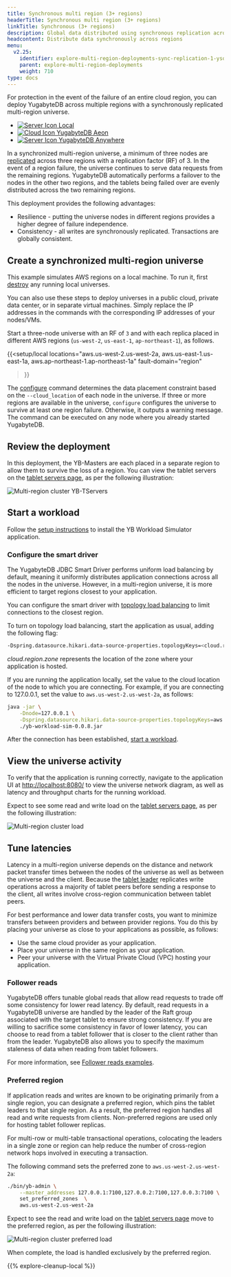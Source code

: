 ```yaml
---
title: Synchronous multi region (3+ regions)
headerTitle: Synchronous multi region (3+ regions)
linkTitle: Synchronous (3+ regions)
description: Global data distributed using synchronous replication across regions.
headcontent: Distribute data synchronously across regions
menu:
  v2.25:
    identifier: explore-multi-region-deployments-sync-replication-1-ysql
    parent: explore-multi-region-deployments
    weight: 710
type: docs
---
```


For protection in the event of the failure of an entire cloud region, you can deploy YugabyteDB across multiple regions with a synchronously replicated multi-region universe.

<ul class="nav nav-tabs-alt nav-tabs-yb">
  <li>
    <a href="../synchronous-replication-ysql/" class="nav-link active">
      <img src="/icons/database.svg" alt="Server Icon">
      Local
    </a>
  </li>
  <li>
    <a href="../synchronous-replication-cloud/" class="nav-link">
      <img src="/icons/cloud.svg" alt="Cloud Icon">
      YugabyteDB Aeon
    </a>
  </li>
  <li>
    <a href="../synchronous-replication-yba/" class="nav-link">
      <img src="/icons/server.svg" alt="Server Icon">
      YugabyteDB Anywhere
    </a>
  </li>
</ul>

 In a synchronized multi-region universe, a minimum of three nodes are [replicated](../../../architecture/docdb-replication/replication/) across three regions with a replication factor (RF) of 3. In the event of a region failure, the universe continues to serve data requests from the remaining regions. YugabyteDB automatically performs a failover to the nodes in the other two regions, and the tablets being failed over are evenly distributed across the two remaining regions.

This deployment provides the following advantages:

- Resilience - putting the universe nodes in different regions provides a higher degree of failure independence.
- Consistency - all writes are synchronously replicated. Transactions are globally consistent.

## Create a synchronized multi-region universe

This example simulates AWS regions on a local machine. To run it, first [destroy](../../../reference/configuration/yugabyted/#destroy-a-local-cluster) any running local universes.

You can also use these steps to deploy universes in a public cloud, private data center, or in separate virtual machines. Simply replace the IP addresses in the commands with the corresponding IP addresses of your nodes/VMs.

Start a three-node universe with an RF of `3` and with each replica placed in different AWS regions (`us-west-2`, `us-east-1`, `ap-northeast-1`), as follows.

{{<setup/local
    locations="aws.us-west-2.us-west-2a, aws.us-east-1.us-east-1a, aws.ap-northeast-1.ap-northeast-1a"
    fault-domain="region"
>}}

The [configure](../../../reference/configuration/yugabyted/#configure) command determines the data placement constraint based on the `--cloud_location` of each node in the universe. If three or more regions are available in the universe, `configure` configures the universe to survive at least one region failure. Otherwise, it outputs a warning message. The command can be executed on any node where you already started YugabyteDB.

## Review the deployment

In this deployment, the YB-Masters are each placed in a separate region to allow them to survive the loss of a region. You can view the tablet servers on the [tablet servers page](http://localhost:7000/tablet-servers), as per the following illustration:

![Multi-region cluster YB-TServers](/images/ce/online-reconfig-multi-zone-tservers.png)

## Start a workload

Follow the [setup instructions](../../cluster-setup-local/#set-up-yb-workload-simulator) to install the YB Workload Simulator application.

### Configure the smart driver

The YugabyteDB JDBC Smart Driver performs uniform load balancing by default, meaning it uniformly distributes application connections across all the nodes in the universe. However, in a multi-region universe, it is more efficient to target regions closest to your application.

You can configure the smart driver with [topology load balancing](/preview/develop/drivers-orms/smart-drivers/#topology-aware-load-balancing) to limit connections to the closest region.

To turn on topology load balancing, start the application as usual, adding the following flag:

```sh
-Dspring.datasource.hikari.data-source-properties.topologyKeys=<cloud.region.zone>
```

*cloud.region.zone* represents the location of the zone where your application is hosted.

If you are running the application locally, set the value to the cloud location of the node to which you are connecting. For example, if you are connecting to 127.0.0.1, set the value to `aws.us-west-2.us-west-2a`, as follows:

```sh
java -jar \
    -Dnode=127.0.0.1 \
    -Dspring.datasource.hikari.data-source-properties.topologyKeys=aws.us-west-2.us-west-2a \
    ./yb-workload-sim-0.0.8.jar
```

After the connection has been established, [start a workload](../../#start-a-read-and-write-workload).

## View the universe activity

To verify that the application is running correctly, navigate to the application UI at <http://localhost:8080/> to view the universe network diagram, as well as latency and throughput charts for the running workload.

Expect to see some read and write load on the [tablet servers page](http://localhost:7000/tablet-servers), as per the following illustration:

![Multi-region cluster load](/images/ce/online-reconfig-multi-zone-load.png)

## Tune latencies

Latency in a multi-region universe depends on the distance and network packet transfer times between the nodes of the universe as well as between the universe and the client. Because the [tablet leader](../../../architecture/key-concepts/#tablet-leader) replicates write operations across a majority of tablet peers before sending a response to the client, all writes involve cross-region communication between tablet peers.

For best performance and lower data transfer costs, you want to minimize transfers between providers and between provider regions. You do this by placing your universe as close to your applications as possible, as follows:

- Use the same cloud provider as your application.
- Place your universe in the same region as your application.
- Peer your universe with the Virtual Private Cloud (VPC) hosting your application.

### Follower reads

YugabyteDB offers tunable global reads that allow read requests to trade off some consistency for lower read latency. By default, read requests in a YugabyteDB universe are handled by the leader of the Raft group associated with the target tablet to ensure strong consistency. If you are willing to sacrifice some consistency in favor of lower latency, you can choose to read from a tablet follower that is closer to the client rather than from the leader. YugabyteDB also allows you to specify the maximum staleness of data when reading from tablet followers.

For more information, see [Follower reads examples](../../going-beyond-sql/follower-reads-ysql/).

### Preferred region

If application reads and writes are known to be originating primarily from a single region, you can designate a preferred region, which pins the tablet leaders to that single region. As a result, the preferred region handles all read and write requests from clients. Non-preferred regions are used only for hosting tablet follower replicas.

For multi-row or multi-table transactional operations, colocating the leaders in a single zone or region can help reduce the number of cross-region network hops involved in executing a transaction.

The following command sets the preferred zone to `aws.us-west-2.us-west-2a`:

```sh
./bin/yb-admin \
    --master_addresses 127.0.0.1:7100,127.0.0.2:7100,127.0.0.3:7100 \
    set_preferred_zones  \
    aws.us-west-2.us-west-2a
```

Expect to see the read and write load on the [tablet servers page](http://localhost:7000/tablet-servers) move to the preferred region, as per the following illustration:

![Multi-region cluster preferred load](/images/ce/online-reconfig-multi-zone-pref-load.png)

When complete, the load is handled exclusively by the preferred region.

{{% explore-cleanup-local %}}
